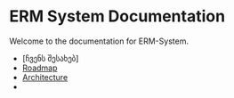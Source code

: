 # ERM System Documentation

Welcome to the documentation for ERM-System.

- [ჩვენს შესახებ]
- [Roadmap](roadmap.md)
- [Architecture](architecture.md)
- 